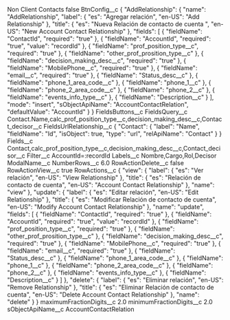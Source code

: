 <?xml version="1.0" encoding="UTF-8"?>
<CustomMetadata xmlns="http://soap.sforce.com/2006/04/metadata" xmlns:xsi="http://www.w3.org/2001/XMLSchema-instance" xmlns:xsd="http://www.w3.org/2001/XMLSchema">
    <label>Non Client Contacts</label>
    <protected>false</protected>
    <values>
        <field>BtnConfig__c</field>
        <value xsi:type="xsd:string">{
    &quot;AddRelationship&quot;: {
        &quot;name&quot;: &quot;AddRelationship&quot;,
        &quot;label&quot;: {
            &quot;es&quot;: &quot;Agregar relación&quot;,
            &quot;en-US&quot;: &quot;Add Relationship&quot;
        },
        &quot;title&quot;: {
            &quot;es&quot;: &quot;Nueva Relación de contacto de cuenta &quot;,
            &quot;en-US&quot;: &quot;New Account Contact Relationship&quot;
        },
        &quot;fields&quot;: [
            {
                &quot;fieldName&quot;: &quot;ContactId&quot;,
                &quot;required&quot;: &quot;true&quot;
            },
            {
                &quot;fieldName&quot;: &quot;AccountId&quot;,
                &quot;required&quot;: &quot;true&quot;,
                &quot;value&quot;: &quot;recordId&quot;
            },
            {
                &quot;fieldName&quot;: &quot;prof_position_type__c&quot;,
                &quot;required&quot;: &quot;true&quot;
            },
            {
                &quot;fieldName&quot;: &quot;other_prof_prosition_type__c&quot;
            },
            {
                &quot;fieldName&quot;: &quot;decision_making_desc__c&quot;,
                &quot;required&quot;: &quot;true&quot;
            },
            {
                &quot;fieldName&quot;: &quot;MobilePhone__c&quot;,
                &quot;required&quot;: &quot;true&quot;
            },
            {
                &quot;fieldName&quot;: &quot;email__c&quot;,
                &quot;required&quot;: &quot;true&quot;
            },
            {
                &quot;fieldName&quot;: &quot;Status_desc__c&quot;
            },
            {
                &quot;fieldName&quot;: &quot;phone_1_area_code__c&quot;
            },
            {
                &quot;fieldName&quot;: &quot;phone_1__c&quot;
            },
            {
                &quot;fieldName&quot;: &quot;phone_2_area_code__c&quot;
            },
            {
                &quot;fieldName&quot;: &quot;phone_2__c&quot;
            },
            {
                &quot;fieldName&quot;: &quot;events_info_type__c&quot;
            },
            {
                &quot;fieldName&quot;: &quot;Description__c&quot;
            }
        ],
        &quot;mode&quot;: &quot;insert&quot;,
        &quot;sObjectApiName&quot;: &quot;AccountContactRelation&quot;,
        &quot;defaultValue&quot;: &quot;AccountId&quot;
    }
}</value>
    </values>
    <values>
        <field>FieldsButtons__c</field>
        <value xsi:nil="true"/>
    </values>
    <values>
        <field>FieldsQuery__c</field>
        <value xsi:type="xsd:string">Contact.Name,calc_prof_position_type__c,decision_making_desc__c,Contact_decisor__c </value>
    </values>
    <values>
        <field>FieldsUrlRelationship__c</field>
        <value xsi:type="xsd:string">{
    &quot;Contact&quot;: {
        &quot;label&quot;: &quot;Name&quot;,
        &quot;fieldName&quot;: &quot;Id&quot;,
        &quot;isObject&quot;: true,
        &quot;type&quot;: &quot;url&quot;,
        &quot;relApiName&quot;: &quot;Contact&quot;
    }
}</value>
    </values>
    <values>
        <field>Fields__c</field>
        <value xsi:type="xsd:string">Contact,calc_prof_position_type__c,decision_making_desc__c,Contact_decisor__c</value>
    </values>
    <values>
        <field>Filter__c</field>
        <value xsi:type="xsd:string">AccountId=:recordId</value>
    </values>
    <values>
        <field>Labels__c</field>
        <value xsi:type="xsd:string">Nombre,Cargo,Rol,Decisor</value>
    </values>
    <values>
        <field>ModalName__c</field>
        <value xsi:nil="true"/>
    </values>
    <values>
        <field>NumberRows__c</field>
        <value xsi:type="xsd:double">6.0</value>
    </values>
    <values>
        <field>RowActionDelete__c</field>
        <value xsi:type="xsd:boolean">false</value>
    </values>
    <values>
        <field>RowActionView__c</field>
        <value xsi:type="xsd:boolean">true</value>
    </values>
    <values>
        <field>RowActions__c</field>
        <value xsi:type="xsd:string">{
    &quot;view&quot;: {
        &quot;label&quot;: {
            &quot;es&quot;: &quot;Ver relación&quot;,
            &quot;en-US&quot;: &quot;View Relationship&quot;
        },
        &quot;title&quot;: {
            &quot;es&quot;: &quot;Relación de contacto de cuenta&quot;,
            &quot;en-US&quot;: &quot;Account Contact Relationship&quot;
        },
        &quot;name&quot;: &quot;view&quot;
    },
    &quot;update&quot;: {
        &quot;label&quot;: {
            &quot;es&quot;: &quot;Editar relación&quot;,
            &quot;en-US&quot;: &quot;Edit Relationship&quot;
        },
        &quot;title&quot;: {
            &quot;es&quot;: &quot;Modificar Relación de contacto de cuenta&quot;,
            &quot;en-US&quot;: &quot;Modify Account Contact Relationship&quot;
        },
        &quot;name&quot;: &quot;update&quot;,
        &quot;fields&quot;: [
            {
                &quot;fieldName&quot;: &quot;ContactId&quot;,
                &quot;required&quot;: &quot;true&quot;
            },
            {
                &quot;fieldName&quot;: &quot;AccountId&quot;,
                &quot;required&quot;: &quot;true&quot;,
                &quot;value&quot;: &quot;recordId&quot;
            },
            {
                &quot;fieldName&quot;: &quot;prof_position_type__c&quot;,
                &quot;required&quot;: &quot;true&quot;
            },
            {
                &quot;fieldName&quot;: &quot;other_prof_prosition_type__c&quot;
            },
            {
                &quot;fieldName&quot;: &quot;decision_making_desc__c&quot;,
                &quot;required&quot;: &quot;true&quot;
            },
            {
                &quot;fieldName&quot;: &quot;MobilePhone__c&quot;,
                &quot;required&quot;: &quot;true&quot;
            },
            {
                &quot;fieldName&quot;: &quot;email__c&quot;,
                &quot;required&quot;: &quot;true&quot;
            },
            {
                &quot;fieldName&quot;: &quot;Status_desc__c&quot;
            },
            {
                &quot;fieldName&quot;: &quot;phone_1_area_code__c&quot;
            },
            {
                &quot;fieldName&quot;: &quot;phone_1__c&quot;
            },
            {
                &quot;fieldName&quot;: &quot;phone_2_area_code__c&quot;
            },
            {
                &quot;fieldName&quot;: &quot;phone_2__c&quot;
            },
            {
                &quot;fieldName&quot;: &quot;events_info_type__c&quot;
            },
            {
                &quot;fieldName&quot;: &quot;Description__c&quot;
            }
        ]
    },
    &quot;delete&quot;: {
        &quot;label&quot;: {
            &quot;es&quot;: &quot;Eliminar relación&quot;,
            &quot;en-US&quot;: &quot;Remove Relationship&quot;
        },
        &quot;title&quot;: {
            &quot;es&quot;: &quot;Eliminar Relación de contacto de cuenta&quot;,
            &quot;en-US&quot;: &quot;Delete Account Contact Relationship&quot;
        },
        &quot;name&quot;: &quot;delete&quot;
    }
}</value>
    </values>
    <values>
        <field>maximumFractionDigits__c</field>
        <value xsi:type="xsd:double">2.0</value>
    </values>
    <values>
        <field>minimumFractionDigits__c</field>
        <value xsi:type="xsd:double">2.0</value>
    </values>
    <values>
        <field>sObjectApiName__c</field>
        <value xsi:type="xsd:string">AccountContactRelation</value>
    </values>
</CustomMetadata>
